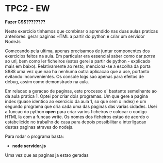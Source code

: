 <h1>TPC2 - EW</h2>

<p><b>Fazer CSS????????</b></p>

<p>Neste exercicio tinhamos que combinar o aprendido nas duas aulas praticas anteriores: gerar paginas HTML a partir do python e criar um servidor NodeJs</p>

<p>Comecando pela ultima, apenas precisamos de juntar componentes dos exercicios feitos na aula. Em particular era essencial saber como dar <i>parse</i> ao url, bem como ler ficheiros (estes gerei a partir de python - explicado mais em baixo). Relativamente ao resto, menciona-se a escolha da porta 8888 uma vez que nao ha nenhuma outra aplicacao que a use, portanto evitando inconvenientes. Os console logs sao apenas para efeitos de debug, assim como demonstrado na aula.</p>

<p>Em relacao a geracao de paginas, este processo e` bastante semelhante ao da aula pratica 1. Optei por criar dois programas. Um que gere a pagina index (quase identico ao exercicio da aula 1, so que sem o index) e um segundo programa que cria cada uma das paginas das varias cidades. Usei a funcao do python <b>open</b> para criar varios ficheiros e colocar o codigo HTML la com a funcao write. Os nomes dos ficheiros estao de acordo o estabelicido no trabalho de casa para depois possibilitar a interligacao destas paginas atraves do nodejs.</p>

Para rodar o programa basta:

<ul>
<li><b>node servidor.js</b></li>
</ul>
Uma vez que as paginas ja estao geradas
